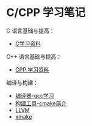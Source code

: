 # C/CPP 学习笔记

C 语言基础与提高：

- [C学习资料](C-Basic/00-C学习资料.md)

C++ 语言基础与提高：

- [CPP 学习资料](CPP-Basic/00-CPP学习资料.md)

编译与构建：

- [编译器-gcc学习](03-GCC/gcc-01-入门.md)
- [构建工具-cmake简介](04-Cmake/cmake-01-简介.md)  
- [LLVM](https://llvm.org/)
- [xmake](https://xmake.io/cn/)
